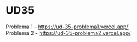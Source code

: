 # UD35

Problema 1 - https://ud-35-problema1.vercel.app/  
Problema 2 - https://ud-35-problema2.vercel.app/
